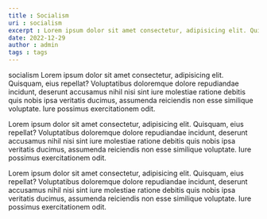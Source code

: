 ```yaml
---
title : Socialism
uri : socialism
excerpt : Lorem ipsum dolor sit amet consectetur, adipisicing elit. Quisquam, eius repellat? Voluptatibus doloremque dolore repudiandae incidunt, deserunt accusamus nihil nisi sint iure molestiae ratione debitis quis nobis ipsa veritatis ducimus, assumenda reiciendis non esse similique voluptate. Iure possimus exercitationem odit.
date: 2022-12-29
author : admin
tags : tags
---
```



socialism Lorem ipsum dolor sit amet consectetur, adipisicing elit. Quisquam, eius repellat? Voluptatibus doloremque dolore repudiandae incidunt, deserunt accusamus nihil nisi sint iure molestiae ratione debitis quis nobis ipsa veritatis ducimus, assumenda reiciendis non esse similique voluptate. Iure possimus exercitationem odit.

Lorem ipsum dolor sit amet consectetur, adipisicing elit. Quisquam, eius repellat? Voluptatibus doloremque dolore repudiandae incidunt, deserunt accusamus nihil nisi sint iure molestiae ratione debitis quis nobis ipsa veritatis ducimus, assumenda reiciendis non esse similique voluptate. Iure possimus exercitationem odit.

Lorem ipsum dolor sit amet consectetur, adipisicing elit. Quisquam, eius repellat? Voluptatibus doloremque dolore repudiandae incidunt, deserunt accusamus nihil nisi sint iure molestiae ratione debitis quis nobis ipsa veritatis ducimus, assumenda reiciendis non esse similique voluptate. Iure possimus exercitationem odit.